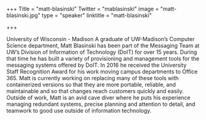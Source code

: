 +++
Title = "matt-blasinski"
Twitter = "mablasinski"
image = "matt-blasinski.jpg"
type = "speaker"
linktitle = "matt-blasinski"

+++

University of Wisconsin - Madison
A graduate of UW-Madison’s Computer Science department, Matt Blasinski has been part of the Messaging Team at UW’s Division of Information of Technology (DoIT) for over 15 years. During that time he has built a variety of provisioning and management tools for the messaging systems offered by DoIT. In 2016 he received the University Staff Recognition Award for his work moving campus departments to Office 365. Matt is currently working on replacing many of these tools with containerized versions so that they are more portable, reliable, and maintainable and so that changes reach customers quickly and easily. Outside of work, Matt is an avid cave diver where he puts his experience managing redundant systems, precise planning and attention to detail, and teamwork to good use outside of information technology. 